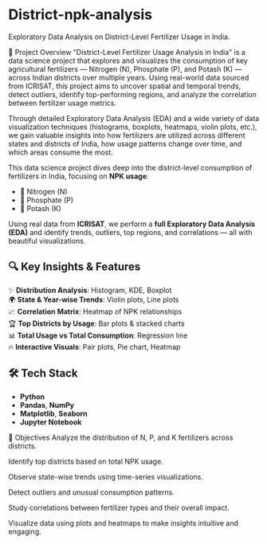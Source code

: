 # District-npk-analysis
Exploratory Data Analysis on District-Level Fertilizer Usage in India.


🌟 Project Overview
"District-Level Fertilizer Usage Analysis in India" is a data science project that explores and visualizes the consumption of key agricultural fertilizers — Nitrogen (N), Phosphate (P), and Potash (K) — across Indian districts over multiple years. Using real-world data sourced from ICRISAT, this project aims to uncover spatial and temporal trends, detect outliers, identify top-performing regions, and analyze the correlation between fertilizer usage metrics.

Through detailed Exploratory Data Analysis (EDA) and a wide variety of data visualization techniques (histograms, boxplots, heatmaps, violin plots, etc.), we gain valuable insights into how fertilizers are utilized across different states and districts of India, how usage patterns change over time, and which areas consume the most.


This data science project dives deep into the district-level consumption of fertilizers in India, focusing on **NPK usage**:

- 🧪 Nitrogen (N)
- 🧪 Phosphate (P)
- 🧪 Potash (K)

Using real data from **ICRISAT**, we perform a **full Exploratory Data Analysis (EDA)** and identify trends, outliers, top regions, and correlations — all with beautiful visualizations.



## 🔍 Key Insights & Features

✨ **Distribution Analysis**: Histogram, KDE, Boxplot  
🌍 **State & Year-wise Trends**: Violin plots, Line plots  
📈 **Correlation Matrix**: Heatmap of NPK relationships  
🏆 **Top Districts by Usage**: Bar plots & stacked charts  
📊 **Total Usage vs Total Consumption**: Regression line  
🔥 **Interactive Visuals**: Pair plots, Pie chart, Heatmap



## 🛠️ Tech Stack

- **Python**
- **Pandas**, **NumPy**
- **Matplotlib**, **Seaborn**
- **Jupyter Notebook**


🎯 Objectives
Analyze the distribution of N, P, and K fertilizers across districts.

Identify top districts based on total NPK usage.

Observe state-wise trends using time-series visualizations.

Detect outliers and unusual consumption patterns.

Study correlations between fertilizer types and their overall impact.

Visualize data using plots and heatmaps to make insights intuitive and engaging.




